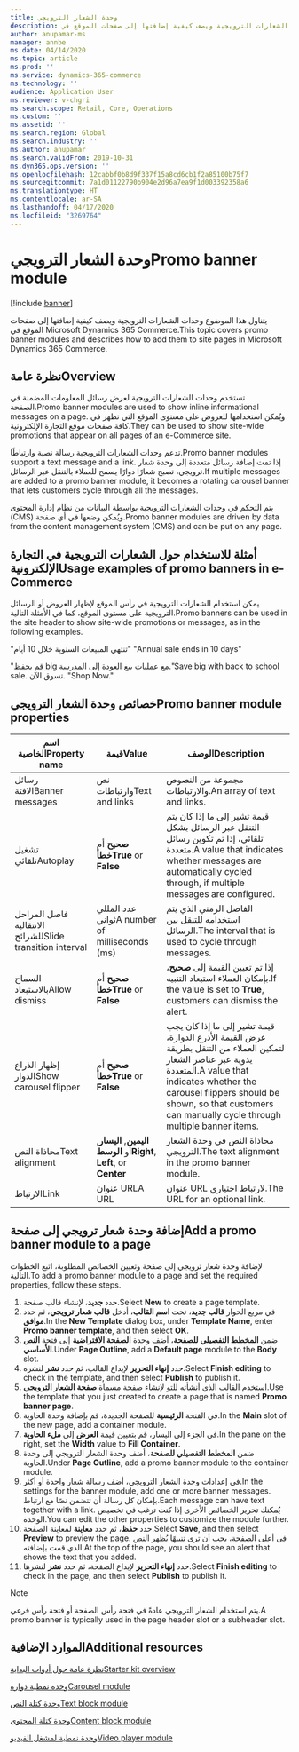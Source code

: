 ```yaml
---
title: وحدة الشعار الترويجي
description: يتناول هذا الموضوع وحدات الشعارات الترويجية ويصف كيفية إضافتها إلى صفحات الموقع في Microsoft Dynamics 365 Commerce.
author: anupamar-ms
manager: annbe
ms.date: 04/14/2020
ms.topic: article
ms.prod: ''
ms.service: dynamics-365-commerce
ms.technology: ''
audience: Application User
ms.reviewer: v-chgri
ms.search.scope: Retail, Core, Operations
ms.custom: ''
ms.assetid: ''
ms.search.region: Global
ms.search.industry: ''
ms.author: anupamar
ms.search.validFrom: 2019-10-31
ms.dyn365.ops.version: ''
ms.openlocfilehash: 12cabbf0b8d9f337f15a8cd6cb1f2a85100b75f7
ms.sourcegitcommit: 7a1d01122790b904e2d96a7ea9f1d003392358a6
ms.translationtype: HT
ms.contentlocale: ar-SA
ms.lasthandoff: 04/17/2020
ms.locfileid: "3269764"
---
```

# <a name="promo-banner-module"></a><span data-ttu-id="10cb3-103">وحدة الشعار الترويجي</span><span class="sxs-lookup"><span data-stu-id="10cb3-103">Promo banner module</span></span>


[!include [banner](includes/banner.md)]

<span data-ttu-id="10cb3-104">يتناول هذا الموضوع وحدات الشعارات الترويجية ويصف كيفية إضافتها إلى صفحات الموقع في Microsoft Dynamics 365 Commerce.</span><span class="sxs-lookup"><span data-stu-id="10cb3-104">This topic covers promo banner modules and describes how to add them to site pages in Microsoft Dynamics 365 Commerce.</span></span>

## <a name="overview"></a><span data-ttu-id="10cb3-105">نظرة عامة</span><span class="sxs-lookup"><span data-stu-id="10cb3-105">Overview</span></span>

<span data-ttu-id="10cb3-106">تستخدم وحدات الشعارات الترويجية لعرض رسائل المعلومات المضمنة في الصفحة.</span><span class="sxs-lookup"><span data-stu-id="10cb3-106">Promo banner modules are used to show inline informational messages on a page.</span></span> <span data-ttu-id="10cb3-107">ويُمكن استخدامها للعروض على مستوى الموقع التي تظهر في كافة صفحات موقع التجارة الإلكترونية.</span><span class="sxs-lookup"><span data-stu-id="10cb3-107">They can be used to show site-wide promotions that appear on all pages of an e-Commerce site.</span></span> 

<span data-ttu-id="10cb3-108">تدعم وحدات الشعارات الترويجية رسالة نصية وارتباطًا.</span><span class="sxs-lookup"><span data-stu-id="10cb3-108">Promo banner modules support a text message and a link.</span></span> <span data-ttu-id="10cb3-109">إذا تمت إضافة رسائل متعددة إلى وحدة شعار ترويجي، تصبح شعارًا دوارًا يسمح للعملاء بالتنقل عبر الرسائل.</span><span class="sxs-lookup"><span data-stu-id="10cb3-109">If multiple messages are added to a promo banner module, it becomes a rotating carousel banner that lets customers cycle through all the messages.</span></span> 

<span data-ttu-id="10cb3-110">يتم التحكم في وحدات الشعارات الترويجية بواسطة البيانات من نظام إدارة المحتوى (CMS) ويُمكن وضعها في أي صفحة.</span><span class="sxs-lookup"><span data-stu-id="10cb3-110">Promo banner modules are driven by data from the content management system (CMS) and can be put on any page.</span></span>

## <a name="usage-examples-of-promo-banners-in-e-commerce"></a><span data-ttu-id="10cb3-111">أمثلة للاستخدام حول الشعارات الترويجية في التجارة الإلكترونية</span><span class="sxs-lookup"><span data-stu-id="10cb3-111">Usage examples of promo banners in e-Commerce</span></span>

<span data-ttu-id="10cb3-112">يمكن استخدام الشعارات الترويجية في رأس الموقع لإظهار العروض أو الرسائل الترويجية على مستوى الموقع، كما في الأمثلة التالية.</span><span class="sxs-lookup"><span data-stu-id="10cb3-112">Promo banners can be used in the site header to show site-wide promotions or messages, as in the following examples.</span></span>

<span data-ttu-id="10cb3-113">"تنتهي المبيعات السنوية خلال 10 أيام" </span><span class="sxs-lookup"><span data-stu-id="10cb3-113">"Annual sale ends in 10 days"</span></span>

<span data-ttu-id="10cb3-114">"قم بحفظ big مع عمليات بيع العودة إلى المدرسة.</span><span class="sxs-lookup"><span data-stu-id="10cb3-114">"Save big with back to school sale.</span></span> <span data-ttu-id="10cb3-115">تسوق الآن. "</span><span class="sxs-lookup"><span data-stu-id="10cb3-115">Shop Now."</span></span>

## <a name="promo-banner-module-properties"></a><span data-ttu-id="10cb3-116">خصائص وحدة الشعار الترويجي</span><span class="sxs-lookup"><span data-stu-id="10cb3-116">Promo banner module properties</span></span>

| <span data-ttu-id="10cb3-117">اسم الخاصية</span><span class="sxs-lookup"><span data-stu-id="10cb3-117">Property name</span></span>             | <span data-ttu-id="10cb3-118">قيمة</span><span class="sxs-lookup"><span data-stu-id="10cb3-118">Value</span></span>                              | <span data-ttu-id="10cb3-119">‏‏الوصف</span><span class="sxs-lookup"><span data-stu-id="10cb3-119">Description</span></span> |
|---------------------------|------------------------------------|-------------|
| <span data-ttu-id="10cb3-120">رسائل الافتة</span><span class="sxs-lookup"><span data-stu-id="10cb3-120">Banner messages</span></span>           | <span data-ttu-id="10cb3-121">نص وارتباطات</span><span class="sxs-lookup"><span data-stu-id="10cb3-121">Text and links</span></span>                     | <span data-ttu-id="10cb3-122">مجموعة من النصوص والارتباطات.</span><span class="sxs-lookup"><span data-stu-id="10cb3-122">An array of text and links.</span></span> |
| <span data-ttu-id="10cb3-123">تشغيل تلقائي</span><span class="sxs-lookup"><span data-stu-id="10cb3-123">Autoplay</span></span>                  | <span data-ttu-id="10cb3-124">**صحيح** أم **خطأ**</span><span class="sxs-lookup"><span data-stu-id="10cb3-124">**True** or **False**</span></span>              | <span data-ttu-id="10cb3-125">قيمة تشير إلى ما إذا كان يتم التنقل عبر الرسائل بشكل تلقائي، إذا تم تكوين رسائل متعددة.</span><span class="sxs-lookup"><span data-stu-id="10cb3-125">A value that indicates whether messages are automatically cycled through, if multiple messages are configured.</span></span> |
| <span data-ttu-id="10cb3-126">فاصل المراحل الانتقالية للشرائح</span><span class="sxs-lookup"><span data-stu-id="10cb3-126">Slide transition interval</span></span> | <span data-ttu-id="10cb3-127">عدد المللي ثواني</span><span class="sxs-lookup"><span data-stu-id="10cb3-127">A number of milliseconds (ms)</span></span>      | <span data-ttu-id="10cb3-128">الفاصل الزمني الذي يتم استخدامه للتنقل بين الرسائل.</span><span class="sxs-lookup"><span data-stu-id="10cb3-128">The interval that is used to cycle through messages.</span></span> |
| <span data-ttu-id="10cb3-129">السماح بالاستبعاد</span><span class="sxs-lookup"><span data-stu-id="10cb3-129">Allow dismiss</span></span>             | <span data-ttu-id="10cb3-130">**صحيح** أم **خطأ**</span><span class="sxs-lookup"><span data-stu-id="10cb3-130">**True** or **False**</span></span>              | <span data-ttu-id="10cb3-131">إذا تم تعيين القيمة إلى **صحيح**، بإمكان العملاء استبعاد التنبيه.</span><span class="sxs-lookup"><span data-stu-id="10cb3-131">If the value is set to **True**, customers can dismiss the alert.</span></span> |
| <span data-ttu-id="10cb3-132">إظهار الذراع الدوار</span><span class="sxs-lookup"><span data-stu-id="10cb3-132">Show carousel flipper</span></span>     | <span data-ttu-id="10cb3-133">**صحيح** أم **خطأ**</span><span class="sxs-lookup"><span data-stu-id="10cb3-133">**True** or **False**</span></span>              | <span data-ttu-id="10cb3-134">قيمة تشير إلى ما إذا كان يجب عرض القيمة الأذرع الدوارة، لتمكين العملاء من التنقل بطريقة يدوية عبر عناصر الشعار المتعددة.</span><span class="sxs-lookup"><span data-stu-id="10cb3-134">A value that indicates whether the carousel flippers should be shown, so that customers can manually cycle through multiple banner items.</span></span> |
| <span data-ttu-id="10cb3-135">محاذاة النص</span><span class="sxs-lookup"><span data-stu-id="10cb3-135">Text alignment</span></span>            | <span data-ttu-id="10cb3-136">**اليمين**, **اليسار**, أو **الوسط**</span><span class="sxs-lookup"><span data-stu-id="10cb3-136">**Right**, **Left**, or **Center**</span></span> | <span data-ttu-id="10cb3-137">محاذاة النص في وحدة الشعار الترويجي.</span><span class="sxs-lookup"><span data-stu-id="10cb3-137">The text alignment in the promo banner module.</span></span> |
| <span data-ttu-id="10cb3-138">الارتباط</span><span class="sxs-lookup"><span data-stu-id="10cb3-138">Link</span></span>                      | <span data-ttu-id="10cb3-139">عنوان URL</span><span class="sxs-lookup"><span data-stu-id="10cb3-139">A URL</span></span>                              | <span data-ttu-id="10cb3-140">عنوان URL لارتباط اختياري.</span><span class="sxs-lookup"><span data-stu-id="10cb3-140">The URL for an optional link.</span></span> |

## <a name="add-a-promo-banner-module-to-a-page"></a><span data-ttu-id="10cb3-141">إضافة وحدة شعار ترويجي إلى صفحة</span><span class="sxs-lookup"><span data-stu-id="10cb3-141">Add a promo banner module to a page</span></span> 

<span data-ttu-id="10cb3-142">لإضافة وحدة شعار ترويجي إلى صفحة وتعيين الخصائص المطلوبة، اتبع الخطوات التالية.</span><span class="sxs-lookup"><span data-stu-id="10cb3-142">To add a promo banner module to a page and set the required properties, follow these steps.</span></span>

1. <span data-ttu-id="10cb3-143">حدد **جديد**، لإنشاء قالب صفحة.</span><span class="sxs-lookup"><span data-stu-id="10cb3-143">Select **New** to create a page template.</span></span>
1. <span data-ttu-id="10cb3-144">في مربع الحوار **قالب جديد**، تحت **اسم القالب**، أدخل **قالب شعار ترويجي**، ثم حدد **موافق**.</span><span class="sxs-lookup"><span data-stu-id="10cb3-144">In the **New Template** dialog box, under **Template Name**, enter **Promo banner template**, and then select **OK**.</span></span>
1. <span data-ttu-id="10cb3-145">ضمن **المخطط التفصيلي للصفحة**، أضف وحدة **الصفحة الافتراضية** إلى فتحة **النص الأساسي**.</span><span class="sxs-lookup"><span data-stu-id="10cb3-145">Under **Page Outline**, add a **Default page** module to the **Body** slot.</span></span> 
1. <span data-ttu-id="10cb3-146">حدد **إنهاء التحرير** لإيداع القالب، ثم حدد **نشر** لنشره.</span><span class="sxs-lookup"><span data-stu-id="10cb3-146">Select **Finish editing** to check in the template, and then select **Publish** to publish it.</span></span> 
1. <span data-ttu-id="10cb3-147">استخدم القالب الذي أنشأته للتو لإنشاء صفحة مسماة **صفحة الشعار الترويجي**.</span><span class="sxs-lookup"><span data-stu-id="10cb3-147">Use the template that you just created to create a page that is named **Promo banner page**.</span></span> 
1. <span data-ttu-id="10cb3-148">في الفتحة **الرئيسية** للصفحة الجديدة، قم بإضافة وحدة الحاوية.</span><span class="sxs-lookup"><span data-stu-id="10cb3-148">In the **Main** slot of the new page, add a container module.</span></span> 
1. <span data-ttu-id="10cb3-149">في الجزء إلى اليسار، قم بتعيين قيمة **العرض** إلى **ملء الحاوية**.</span><span class="sxs-lookup"><span data-stu-id="10cb3-149">In the pane on the right, set the **Width** value to **Fill Container**.</span></span>
1. <span data-ttu-id="10cb3-150">ضمن **المخطط التفصيلي للصفحة**، أضف وحدة الشعار الترويجي إلى وحدة الحاوية.</span><span class="sxs-lookup"><span data-stu-id="10cb3-150">Under **Page Outline**, add a promo banner module to the container module.</span></span>
1. <span data-ttu-id="10cb3-151">في إعدادات وحدة الشعار الترويجي، أضف رسالة شعار واحدة أو أكثر.</span><span class="sxs-lookup"><span data-stu-id="10cb3-151">In the settings for the banner module, add one or more banner messages.</span></span> <span data-ttu-id="10cb3-152">بإمكان كل رسالة أن تتضمن نصًا مع ارتباط.</span><span class="sxs-lookup"><span data-stu-id="10cb3-152">Each message can have text together with a link.</span></span> <span data-ttu-id="10cb3-153">يُمكنك تحرير الخصائص الأخرى إذا كنت ترغب في تخصيص الوحدة.</span><span class="sxs-lookup"><span data-stu-id="10cb3-153">You can edit the other properties to customize the module further.</span></span>
1. <span data-ttu-id="10cb3-154">حدد **حفظ**، ثم حدد **معاينة** لمعاينة الصفحة.</span><span class="sxs-lookup"><span data-stu-id="10cb3-154">Select **Save**, and then select **Preview** to preview the page.</span></span> <span data-ttu-id="10cb3-155">في أعلى الصفحة، يجب أن ترى تنبيهًا يُظهر النص الذي قمت بإضافته.</span><span class="sxs-lookup"><span data-stu-id="10cb3-155">At the top of the page, you should see an alert that shows the text that you added.</span></span>
1. <span data-ttu-id="10cb3-156">حدد **إنهاء التحرير** لإيداع الصفحة، ثم حدد **نشر** لنشرها.</span><span class="sxs-lookup"><span data-stu-id="10cb3-156">Select **Finish editing** to check in the page, and then select **Publish** to publish it.</span></span> 

> [!NOTE]
> <span data-ttu-id="10cb3-157">يتم استخدام الشعار الترويجي عادةً في فتحة رأس الصفحة أو فتحة رأس فرعي.</span><span class="sxs-lookup"><span data-stu-id="10cb3-157">A promo banner is typically used in the page header slot or a subheader slot.</span></span>


## <a name="additional-resources"></a><span data-ttu-id="10cb3-158">الموارد الإضافية</span><span class="sxs-lookup"><span data-stu-id="10cb3-158">Additional resources</span></span>

[<span data-ttu-id="10cb3-159">نظرة عامة حول أدوات البداية</span><span class="sxs-lookup"><span data-stu-id="10cb3-159">Starter kit overview</span></span>](starter-kit-overview.md)

[<span data-ttu-id="10cb3-160">وحدة نمطية دوارة</span><span class="sxs-lookup"><span data-stu-id="10cb3-160">Carousel module</span></span>](add-carousel.md)

[<span data-ttu-id="10cb3-161">وحدة كتلة النص</span><span class="sxs-lookup"><span data-stu-id="10cb3-161">Text block module</span></span>](add-content-rich-block.md)

[<span data-ttu-id="10cb3-162">وحدة كتلة المحتوى</span><span class="sxs-lookup"><span data-stu-id="10cb3-162">Content block module</span></span>](add-hero-module.md)

[<span data-ttu-id="10cb3-163">وحدة نمطية لمشغل الفيديو</span><span class="sxs-lookup"><span data-stu-id="10cb3-163">Video player module</span></span>](add-video-player.md)
